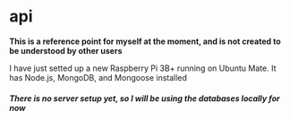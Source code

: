 # api
**This is a reference point for myself at the moment, and is not created to be understood by other users**

I have just setted up a new Raspberry Pi 3B+ running on Ubuntu Mate. It has Node.js, MongoDB, and Mongoose installed

##### There is no server setup yet, so I will be using the databases locally for now

